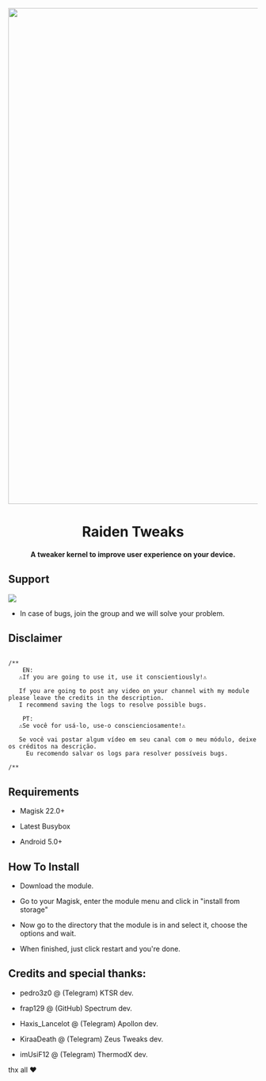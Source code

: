 <p align="center"><a href="https://t.me/rtksgroup"><img src="https://telegra.ph/file/b5994553a9c9cafe3fc45.jpg" width="1000"></a></p> 
<h1 align="center"><b>Raiden Tweaks </b></h1>
<h4 align="center">A tweaker kernel to improve user experience on your device.</h4>

## Support 

<a href="https://t.me/rtksgroup"><img src="https://img.shields.io/badge/Join-Telegram%20Channel-red.svg?logo=Telegram"></a>

* In case of bugs, join the group and we will solve your problem.

## Disclaimer

```

/**
    EN:
   ⚠️If you are going to use it, use it conscientiously!⚠️          

   If you are going to post any video on your channel with my module please leave the credits in the description.
   I recommend saving the logs to resolve possible bugs.
   
    PT:
   ⚠️Se você for usá-lo, use-o conscienciosamente!⚠️
   
   Se você vai postar algum vídeo em seu canal com o meu módulo, deixe os créditos na descrição.
     Eu recomendo salvar os logs para resolver possíveis bugs.
     
/**

```

## Requirements 

* Magisk 22.0+

* Latest Busybox

* Android 5.0+

## How To Install

* Download the module.

* Go to your Magisk, enter the module menu and click in "install from storage"

* Now go to the directory that the module is in and select it, choose the options and wait.

* When finished, just click restart and you're done.



## Credits and special thanks:

* pedro3z0 @ (Telegram) KTSR dev.

* frap129 @ (GitHub) Spectrum dev.

* Haxis_Lancelot @ (Telegram) Apollon dev.

* KiraaDeath @ (Telegram) Zeus Tweaks dev.

* imUsiF12 @ (Telegram) ThermodX dev.

thx all ❤️
# 
